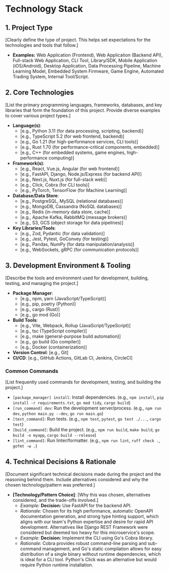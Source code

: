 # Technology Stack

## 1. Project Type
[Clearly define the type of project. This helps set expectations for the technologies and tools that follow.]

*   **Examples:** Web Application (Frontend), Web Application (Backend API), Full-stack Web Application, CLI Tool, Library/SDK, Mobile Application (iOS/Android), Desktop Application, Data Processing Pipeline, Machine Learning Model, Embedded System Firmware, Game Engine, Automated Trading System, Internal Tool/Script.

## 2. Core Technologies
[List the primary programming languages, frameworks, databases, and key libraries that form the foundation of this project. Provide diverse examples to cover various project types.]

*   **Language(s)**:
    *   [e.g., Python 3.11 (for data processing, scripting, backend)]
    *   [e.g., TypeScript 5.2 (for web frontend, backend)]
    *   [e.g., Go 1.21 (for high-performance services, CLI tools)]
    *   [e.g., Rust 1.70 (for performance-critical components, embedded)]
    *   [e.g., C++ (for embedded systems, game engines, high-performance computing)]
*   **Framework(s)**:
    *   [e.g., React, Vue.js, Angular (for web frontend)]
    *   [e.g., FastAPI, Django, Node.js/Express (for backend API)]
    *   [e.g., Next.js, Nuxt.js (for full-stack web)]
    *   [e.g., Click, Cobra (for CLI tools)]
    *   [e.g., PyTorch, TensorFlow (for Machine Learning)]
*   **Database/Data Store**:
    *   [e.g., PostgreSQL, MySQL (relational databases)]
    *   [e.g., MongoDB, Cassandra (NoSQL databases)]
    *   [e.g., Redis (in-memory data store, cache)]
    *   [e.g., Apache Kafka, RabbitMQ (message brokers)]
    *   [e.g., S3, GCS (object storage for data pipelines)]
*   **Key Libraries/Tools**:
    *   [e.g., Zod, Pydantic (for data validation)]
    *   [e.g., Jest, Pytest, GoConvey (for testing)]
    *   [e.g., Pandas, NumPy (for data manipulation/analysis)]
    *   [e.g., WebSockets, gRPC (for communication protocols)]

## 3. Development Environment & Tooling
[Describe the tools and environment used for development, building, testing, and managing the project.]

*   **Package Manager**:
    *   [e.g., npm, yarn (JavaScript/TypeScript)]
    *   [e.g., pip, poetry (Python)]
    *   [e.g., cargo (Rust)]
    *   [e.g., go mod (Go)]
*   **Build Tools**:
    *   [e.g., Vite, Webpack, Rollup (JavaScript/TypeScript)]
    *   [e.g., tsc (TypeScript compiler)]
    *   [e.g., make (general-purpose build automation)]
    *   [e.g., go build (Go compiler)]
    *   [e.g., Docker (containerization)]
*   **Version Control**: [e.g., Git]
*   **CI/CD**: [e.g., GitHub Actions, GitLab CI, Jenkins, CircleCI]

### Common Commands
[List frequently used commands for development, testing, and building the project.]

*   `[package_manager] install`: Install dependencies. (e.g., `npm install`, `pip install -r requirements.txt`, `go mod tidy`, `cargo build`)
*   `[run_command] dev`: Run the development server/process. (e.g., `npm run dev`, `python main.py --dev`, `go run main.go`)
*   `[test_command]`: Run tests. (e.g., `npm test`, `pytest`, `go test ./...`, `cargo test`)
*   `[build_command]`: Build the project. (e.g., `npm run build`, `make build`, `go build -o myapp`, `cargo build --release`)
*   `[lint_command]`: Run linter/formatter. (e.g., `npm run lint`, `ruff check .`, `gofmt -w .`)

## 4. Technical Decisions & Rationale
[Document significant technical decisions made during the project and the reasoning behind them. Include alternatives considered and why the chosen technology/pattern was preferred.]

*   **[Technology/Pattern Choice]**: [Why this was chosen, alternatives considered, and the trade-offs involved.]
    *   *Example:* **Decision:** Use FastAPI for the backend API.
    *   *Rationale:* Chosen for its high performance, automatic OpenAPI documentation generation, and strong type hinting support, which aligns with our team's Python expertise and desire for rapid API development. Alternatives like Django REST Framework were considered but deemed too heavy for this microservice's scope.
    *   *Example:* **Decision:** Implement the CLI using Go's Cobra library.
    *   *Rationale:* Cobra provides robust command-line parsing and sub-command management, and Go's static compilation allows for easy distribution of a single binary without runtime dependencies, which is ideal for a CLI tool. Python's Click was an alternative but would require Python runtime installation.